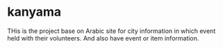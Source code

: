 # kanyama
THis is the project base on Arabic site for city information in which event held with their volunteers. And also have event or item information.
